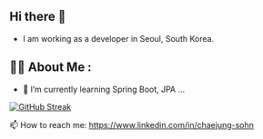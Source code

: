 ## Hi there 👋 
-  I am working as a developer in Seoul, South Korea.
## :woman_technologist: About Me :
- 🌱 I’m currently learning Spring Boot, JPA ...
  
<!--## :fire: My Stats :-->

  [![GitHub Streak](http://github-readme-streak-stats.herokuapp.com?user=chaejeongsohn&date_format=M%20j%5B%2C%20Y%5D)](https://github.com/chaejeongsohn)


📫 How to reach me: https://www.linkedin.com/in/chaejung-sohn


<!--
**chaejeongsohn/chaejeongsohn** is a ✨ _special_ ✨ repository because its `README.md` (this file) appears on your GitHub profile.

Here are some ideas to get you started:

- 🔭 I’m currently working on ...
- 🌱 I’m currently learning ...
- 👯 I’m looking to collaborate on ...
- 🤔 I’m looking for help with ...
- 💬 Ask me about ...
- 📫 How to reach me: ...
- 😄 Pronouns: ...
- ⚡ Fun fact: ...
-->
